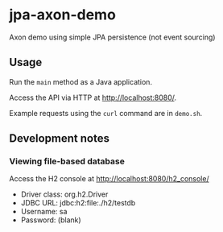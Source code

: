 # jpa-axon-demo

Axon demo using simple JPA persistence (not event sourcing)

## Usage

Run the `main` method as a Java application.

Access the API via HTTP at <http://localhost:8080/>.

Example requests using the `curl` command are in `demo.sh`.

## Development notes

### Viewing file-based database

Access the H2 console at <http://localhost:8080/h2_console/>

* Driver class: org.h2.Driver
* JDBC URL: jdbc:h2:file:./h2/testdb
* Username: sa
* Password: (blank)
